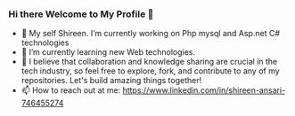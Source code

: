 ### Hi there Welcome to My Profile 👋
- 🔭 My self Shireen. I’m currently working on Php mysql and Asp.net C# technologies
- 🌱 I’m currently learning new Web technologies.
- 🥰  I believe that collaboration and knowledge sharing are crucial in the tech industry, so feel free to explore, fork, and contribute to any of my repositories.            Let's build amazing things together!
- 📫 How to reach out at me:  https://www.linkedin.com/in/shireen-ansari-746455274


<!--
**Shireen57/Shireen57** is a ✨ _special_ ✨ repository because its `README.md` (this file) appears on your GitHub profile.

Here are some ideas to get you started:


-->
